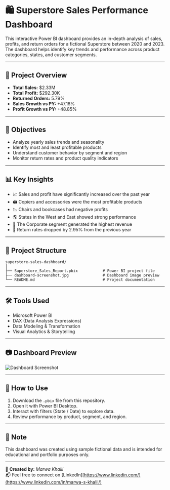 
# 🛍️ Superstore Sales Performance Dashboard

This interactive Power BI dashboard provides an in-depth analysis of sales, profits, and return orders for a fictional Superstore between 2020 and 2023. The dashboard helps identify key trends and performance across product categories, states, and customer segments.

---

## 📌 Project Overview

- **Total Sales:** $2.33M  
- **Total Profit:** $292.30K  
- **Returned Orders:** 5.79%  
- **Sales Growth vs PY:** +47.16%  
- **Profit Growth vs PY:** +48.85%  

---

## 🎯 Objectives

- Analyze yearly sales trends and seasonality  
- Identify most and least profitable products  
- Understand customer behavior by segment and region  
- Monitor return rates and product quality indicators  

---

## 📊 Key Insights

- 📈 Sales and profit have significantly increased over the past year  
- 🖨️ Copiers and accessories were the most profitable products  
- 📉 Chairs and bookcases had negative profits  
- 🌎 States in the West and East showed strong performance  
- 🧾 The Corporate segment generated the highest revenue  
- 🔁 Return rates dropped by 2.95% from the previous year  

---

## 📁 Project Structure

```
superstore-sales-dashboard/
│
├── Superstore_Sales_Report.pbix           # Power BI project file
├── dashboard-screenshot.jpg               # Dashboard image preview
└── README.md                              # Project documentation
```

---

## 🛠️ Tools Used

- Microsoft Power BI  
- DAX (Data Analysis Expressions)  
- Data Modeling & Transformation  
- Visual Analytics & Storytelling  

---

## 📷 Dashboard Preview

![Dashboard Screenshot]([https://github.com/Marwa-Khalil-BI/data-portfolio/blob/main/Project%20linked%20In.jpg?raw=true](https://github.com/Marwa-Khalil/Power_bi/blob/main/Super%20Store%20Report))

---

## 🚀 How to Use

1. Download the `.pbix` file from this repository.
2. Open it with Power BI Desktop.
3. Interact with filters (State / Date) to explore data.
4. Review performance by product, segment, and region.

---

## 📌 Note

This dashboard was created using sample fictional data and is intended for educational and portfolio purposes only.

---

🔗 **Created by:** *Marwa Khalil*  
📬 Feel free to connect on [LinkedIn][https://www.linkedin.com/](https://www.linkedin.com/in/marwa-s-khalil/)
